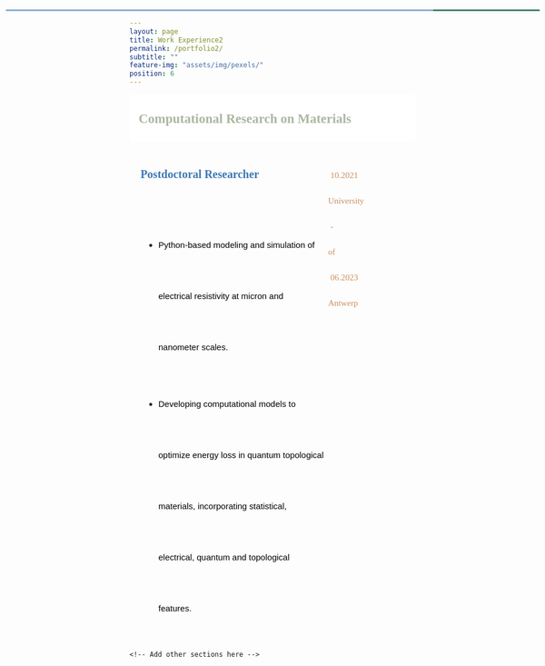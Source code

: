 ```yaml
---
layout: page
title: Work Experience2
permalink: /portfolio2/
subtitle: ""
feature-img: "assets/img/pexels/"
position: 6
---
```

<style>
        /* Style for the section titles */
        .textbox {
            display: flex;
            justify-content: space-between;
            border: .5px solid white;
            background-color: white;
            line-height: 40px;
            margin-bottom: -5px;
        }

        .title-container {
            margin-left: 0.4em;
            margin-top: -0.1em;
            display: flex;
            align-items: center;
            margin-bottom: -5px;
        }

        .title-container i {
            margin-right: 5px;
            color: #abb8a0;
        }

        .title-container p {
            font-weight: bold;
            font-family: 'Garamond', serif;
            font-size: 23px;
            color: #abb8a0;
            margin-left: .2em;
        }

        /* Style for the subsections */
        .textbox2 {
            display: flex;
            justify-content: space-between;
            line-height: 90px;
            margin-bottom: 10px;
        }

        .main-content {
            flex: 1;
        }

        .main-content p {
            font-weight: bold;
            font-family: 'Garamond', serif;
            font-size: 20px;
            color: rgba(62, 121, 180, 1);
            margin-left: .9em;
        }

        .main-content ul {
            font-size: 15px;
            font-family: 'Avenir Next LT Pro Regular', sans-serif;
            margin-left: 1.7em;
            color: black;
        }

        .main-content ul li {
            margin-bottom: 10px;
        }

        .gradient-line::before {
            content: '';
            position: absolute;
            top: 47px;
            left: 10px;
            width: 98%;
            height: 3px;
            background: linear-gradient(to right, rgba(62, 121, 180, 0.6) 80%, rgba(64, 130, 109, 1) 20%);
            border-radius: 10px;
        }

        .additional-column {
            width: 160px;
            height: 100px;
            position: relative;
        }

        .additional-column p {
            font-family: 'Avenir Next LT Pro';
            font-size: 15px;
            color: gray;
            position: absolute;
            top: 0;
            left: 0;
        }

        .additional-column span {
            font-family: 'Avenir Next LT Pro';
            font-size: 15px;
            color: rgba(200, 144, 98, 1);
        }

        .additional-column span.date {
            top: 5px;
            left: 10px;
            position: absolute;
        }

        .additional-column span.location {
            top: 50px;
            left: 6px;
            position: absolute;
        }

        /* Responsive adjustments for smaller screens */
        @media only screen and (max-width: 600px) {
            .title-container {
                flex-direction: column;
                align-items: flex-start;
                margin-left: 0;
                margin-top: 0;
                margin-bottom: 0;
            }

            .title-container i {
                margin-right: 0;
                margin-bottom: 5px;
            }

            .title-container p {
                font-size: 18px; /* Adjusted font size for smaller screens */
                margin-left: 0;
            }

            .textbox2 {
                flex-direction: column;
                align-items: flex-start;
            }

            .main-content p {
                font-size: 16px;
                margin-left: 0;
            }

            .main-content ul {
                margin-left: 1em;
            }

            .additional-column {
                width: 100%;
                height: auto;
                margin-top: 10px;
            }

            .additional-column p, .additional-column span {
                position: static;
                margin-top: 5px;
            }

            /* Add gradient line to textbox2 for small screens */
            .textbox2 .gradient-line::before {
                content: '';
                position: absolute;
                top: 47px;
                left: 10px;
                width: 98%;
                height: 3px;
                background: linear-gradient(to right, rgba(62, 121, 180, 0.6) 80%, rgba(64, 130, 109, 1) 20%);
                border-radius: 10px;
            }
        }
    </style>
</head>
<body>

<section>
    <div class="textbox">
        <div class="title-container">
            <i class="fa fa-briefcase"></i>
            <p>Computational Research on Materials</p>
        </div>
    </div>

<div class="textbox2">
        <div class="main-content">
            <div style="margin-left: 0.1em; margin-top: -0.1em; display: flex; align-items: center; margin-bottom: 5px;">
                <p>Postdoctoral Researcher</p>
            </div>
            <ul>
                <li>Python-based modeling and simulation of electrical resistivity at micron and nanometer scales.</li>
                <li>Developing computational models to optimize energy loss in quantum topological materials, incorporating statistical, electrical, quantum and topological features.</li>
            </ul>
            <div class="gradient-line"></div>
        </div>
        <div class="additional-column">
            <p></p>
            <p><span class="date">10.2021 - 06.2023</span></p>
            <p><span class="location">University of Antwerp</span></p>
        </div>
    </div>

    <!-- Add other sections here -->

</section>

</body>
</html>
